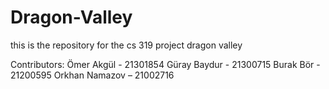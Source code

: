 # Dragon-Valley
this is the repository for the cs 319 project dragon valley

Contributors:
Ömer Akgül - 21301854
Güray Baydur - 21300715
Burak Bör - 21200595
Orkhan Namazov – 21002716
